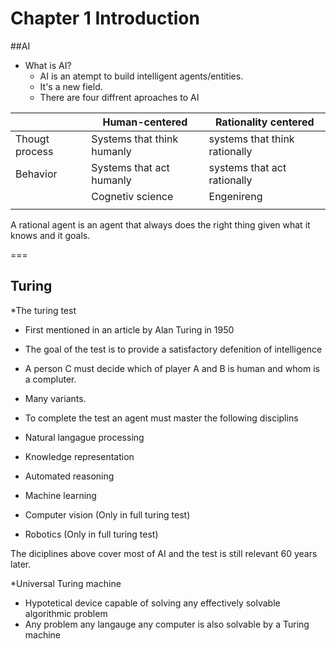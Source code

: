 # Chapter 1 Introduction

##AI
* What is AI?
  * AI is an atempt to build intelligent agents/entities.
  * It's a new field.
  * There are four diffrent aproaches to AI
  
 || Human-centered | Rationality centered  |
 |---|---|---|
 |Thougt process|  Systems that think humanly | systems that think rationally  |
 |Behavior|  Systems that act humanly | systems that act rationally  |
 ||Cognetiv science|Engenireng|
 ||||

 A rational agent is an agent that always does the right thing given what it knows and it goals.
 
 ===

## Turing

*The turing test
 * First mentioned in an article by Alan Turing in 1950
 * The goal of the test is to provide a satisfactory defenition of intelligence
 * A person C must decide which of player A and B is human and whom is a compluter.
 * Many variants.

* To complete the test an agent must master the following disciplins
 * Natural langague processing
 * Knowledge representation
 * Automated reasoning
 * Machine learning
 * Computer vision (Only in full turing test)
 * Robotics        (Only in full turing test)
 
The diciplines above cover most of AI and the test is still relevant 60 years later.

*Universal Turing machine
 * Hypotetical device capable of solving any effectively solvable algorithmic problem
 * Any problem any langauge any computer is also solvable by a Turing machine
 

